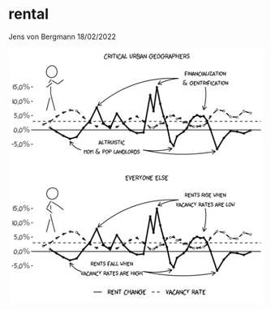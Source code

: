rental
================
Jens von Bergmann
18/02/2022

![](rental_xkcd_files/figure-gfm/unnamed-chunk-1-1.png)<!-- -->
